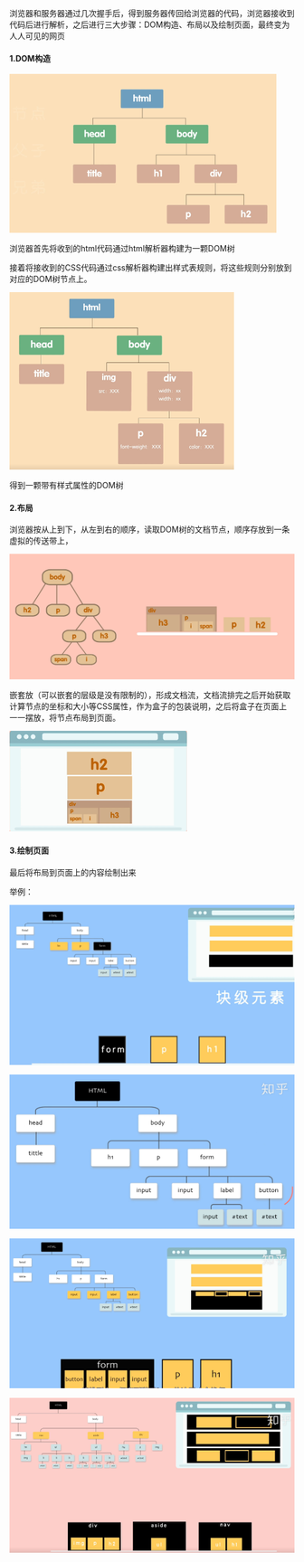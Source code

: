 浏览器和服务器通过几次握手后，得到服务器传回给浏览器的代码，浏览器接收到代码后进行解析，之后进行三大步骤：DOM构造、布局以及绘制页面，最终变为人人可见的网页

#### 1.DOM构造

![](./picture/前端基础1.png)

浏览器首先将收到的html代码通过html解析器构建为一颗DOM树

接着将接收到的CSS代码通过css解析器构建出样式表规则，将这些规则分别放到对应的DOM树节点上。

![](./picture/前端基础2.png)

得到一颗带有样式属性的DOM树

#### 2.布局

浏览器按从上到下，从左到右的顺序，读取DOM树的文档节点，顺序存放到一条虚拟的传送带上，

![](./picture/前端基础3.png)

嵌套放（可以嵌套的层级是没有限制的），形成文档流，文档流排完之后开始获取计算节点的坐标和大小等CSS属性，作为盒子的包装说明，之后将盒子在页面上一一摆放，将节点布局到页面。

![](./picture/前端基础4.png)

#### 3.绘制页面

最后将布局到页面上的内容绘制出来



举例：

![](./picture/前端基础5.png)



![](./picture/前端基础6.png)



![](./picture/前端基础7.png)



![](./picture/前端基础8.png)